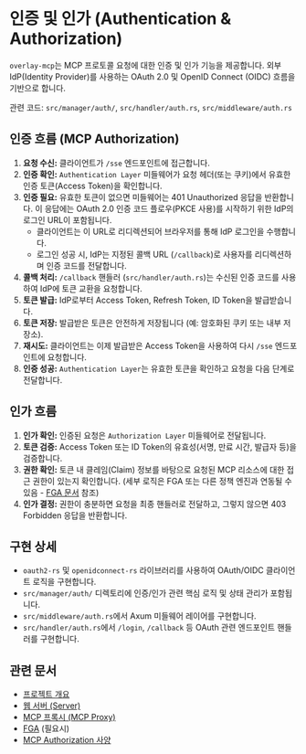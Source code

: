 # 인증 및 인가 (Authentication & Authorization)

`overlay-mcp`는 MCP 프로토콜 요청에 대한 인증 및 인가 기능을 제공합니다. 외부 IdP(Identity Provider)를 사용하는 OAuth 2.0 및 OpenID Connect (OIDC) 흐름을 기반으로 합니다.

관련 코드: `src/manager/auth/`, `src/handler/auth.rs`, `src/middleware/auth.rs`

## 인증 흐름 (MCP Authorization)

1.  **요청 수신:** 클라이언트가 `/sse` 엔드포인트에 접근합니다.
2.  **인증 확인:** `Authentication Layer` 미들웨어가 요청 헤더(또는 쿠키)에서 유효한 인증 토큰(Access Token)을 확인합니다.
3.  **인증 필요:** 유효한 토큰이 없으면 미들웨어는 401 Unauthorized 응답을 반환합니다. 이 응답에는 OAuth 2.0 인증 코드 플로우(PKCE 사용)를 시작하기 위한 IdP의 로그인 URL이 포함됩니다.
    *   클라이언트는 이 URL로 리디렉션되어 브라우저를 통해 IdP 로그인을 수행합니다.
    *   로그인 성공 시, IdP는 지정된 콜백 URL (`/callback`)로 사용자를 리디렉션하며 인증 코드를 전달합니다.
4.  **콜백 처리:** `/callback` 핸들러 (`src/handler/auth.rs`)는 수신된 인증 코드를 사용하여 IdP에 토큰 교환을 요청합니다.
5.  **토큰 발급:** IdP로부터 Access Token, Refresh Token, ID Token을 발급받습니다.
6.  **토큰 저장:** 발급받은 토큰은 안전하게 저장됩니다 (예: 암호화된 쿠키 또는 내부 저장소).
7.  **재시도:** 클라이언트는 이제 발급받은 Access Token을 사용하여 다시 `/sse` 엔드포인트에 요청합니다.
8.  **인증 성공:** `Authentication Layer`는 유효한 토큰을 확인하고 요청을 다음 단계로 전달합니다.

## 인가 흐름

1.  **인가 확인:** 인증된 요청은 `Authorization Layer` 미들웨어로 전달됩니다.
2.  **토큰 검증:** Access Token 또는 ID Token의 유효성(서명, 만료 시간, 발급자 등)을 검증합니다.
3.  **권한 확인:** 토큰 내 클레임(Claim) 정보를 바탕으로 요청된 MCP 리소스에 대한 접근 권한이 있는지 확인합니다. (세부 로직은 FGA 또는 다른 정책 엔진과 연동될 수 있음 - [FGA 문서](./fga.md) 참조)
4.  **인가 결정:** 권한이 충분하면 요청을 최종 핸들러로 전달하고, 그렇지 않으면 403 Forbidden 응답을 반환합니다.

## 구현 상세

*   `oauth2-rs` 및 `openidconnect-rs` 라이브러리를 사용하여 OAuth/OIDC 클라이언트 로직을 구현합니다.
*   `src/manager/auth/` 디렉토리에 인증/인가 관련 핵심 로직 및 상태 관리가 포함됩니다.
*   `src/middleware/auth.rs`에서 Axum 미들웨어 레이어를 구현합니다.
*   `src/handler/auth.rs`에서 `/login`, `/callback` 등 OAuth 관련 엔드포인트 핸들러를 구현합니다.

## 관련 문서

*   [프로젝트 개요](./overview.md)
*   [웹 서버 (Server)](./server.md)
*   [MCP 프록시 (MCP Proxy)](./mcp_proxy.md)
*   [FGA](./fga.md) (필요시)
*   [MCP Authorization 사양](../.cursor/rules/mcp-authorization.mdc) 
